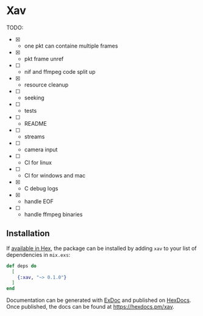 # Xav

TODO:
* [x] - one pkt can containe multiple frames
* [x] - pkt frame unref
* [ ] - nif and ffmpeg code split up
* [x] - resource cleanup
* [ ] - seeking
* [ ] - tests
* [ ] - README
* [ ] - streams
* [ ] - camera input 
* [ ] - CI for linux
* [ ] - CI for windows and mac
* [x] - C debug logs
* [x] - handle EOF 
* [ ] - handle ffmpeg binaries

## Installation

If [available in Hex](https://hex.pm/docs/publish), the package can be installed
by adding `xav` to your list of dependencies in `mix.exs`:

```elixir
def deps do
  [
    {:xav, "~> 0.1.0"}
  ]
end
```

Documentation can be generated with [ExDoc](https://github.com/elixir-lang/ex_doc)
and published on [HexDocs](https://hexdocs.pm). Once published, the docs can
be found at <https://hexdocs.pm/xav>.

